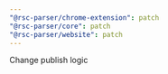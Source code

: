 ```yaml
---
"@rsc-parser/chrome-extension": patch
"@rsc-parser/core": patch
"@rsc-parser/website": patch
---
```


Change publish logic

